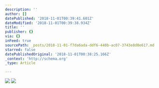 ```yaml
---
description: ''
author: []
datePublished: '2018-11-01T00:39:41.601Z'
dateModified: '2018-11-01T00:39:38.934Z'
title: ''
publisher: {}
via: {}
inFeed: true
sourcePath: _posts/2018-11-01-f7da6ada-ddf6-440b-ac07-3743e8d8e617.md
starred: false
datePublishedOriginal: '2018-11-01T00:38:25.166Z'
_context: 'http://schema.org'
_type: Article

---
```

![](https://the-grid-user-content.s3-us-west-2.amazonaws.com/eeb7f3e3-59e7-4b54-b2fc-fa55c310afb5.jpg)
![](https://the-grid-user-content.s3-us-west-2.amazonaws.com/be064cfd-d5b1-4808-9e1d-eeb411afc500.jpg)